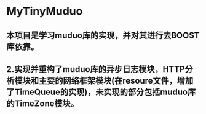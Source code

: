 # MyTinyMuduo
## 本项目是学习muduo库的实现，并对其进行去BOOST库依靠。
## 2.实现并重构了muduo库的异步日志模块，HTTP分析模块和主要的网络框架模块(在resoure文件，增加了TimeQueue的实现)，未实现的部分包括muduo库的TimeZone模块。
  
